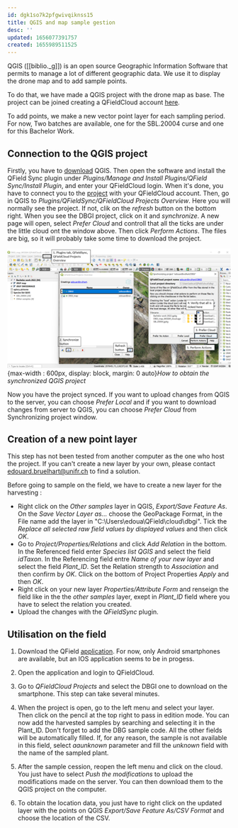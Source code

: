 ```yaml
---
id: dgk1so7k2pfgwivqiknss15
title: QGIS and map sample gestion
desc: ''
updated: 1656077391757
created: 1655989511525
---
```


QGIS ([[biblio._g]]) is an open source Geographic Information Software that permits to manage a lot of different geographic data. We use it to display the drone map and to add sample points.

To do that, we have made a QGIS project with the drone map as base. The project can be joined creating a QFieldCloud account [here](https://app.qfield.cloud/accounts/login/).

To add points, we make a new vector point layer for each sampling period. For now, Two batches are available, one for the SBL.20004 curse and one for this Bachelor Work.

## Connection to the QGIS project

Firstly, you have to [download](https://qgis.org/downloads/QGIS-OSGeo4W-3.22.7-1.msi) QGIS. Then open the software and install the QField Sync plugin under *Plugins/Manage and Install Plugins/QField Sync/Install Plugin*, and enter your QFieldCloud login. When it's done, you have to connect you to the [project](https://app.qfield.cloud/a/edouardbrulhart/DBGI/) with your QFieldCloud account. Then, go in QGIS to *Plugins/QFieldSync/QFieldCloud Projects Overview*. Here you will normally see the project. If not, clik on the *refresh* button on the bottom right. When you see the DBGI project, click on it and *synchronize*. A new page will open, select *Prefer Cloud* and controll that all the ticks are under the little cloud ont the window above. Then click *Perform Actions*. The files are big, so it will probably take some time to download the project.

![Build settings orthomosaic](assets/images/QGIS_synchronisation.png){max-width : 600px, display: block, margin: 0 auto}*How to obtain the synchronized QGIS project*

Now you have the project synced. If you want to upload changes from QGIS to the server, you can choose *Prefer Local* and if you want to download changes from server to QGIS, you can choose *Prefer Cloud* from Synchronizing project window.

## Creation of a new point layer 

This step has not been tested from another computer as the one who host the project. If you can't create a new layer by your own, please contact edouard.bruelhart@unifr.ch to find a solution.

Before going to sample on the field, we have to create a new layer for the harvesting :

- Right click on the *Other samples* layer in QGIS, *Export/Save Feature As*. On the *Save Vector Layer as...* choose the GeoPackage Format, in the File name add the layer in "C:\Users\edoua\QField\cloud\dbgi". Tick the *Replace all selected raw field values by displayed values* and then click *OK*.
- Go to *Project/Properties/Relations* and click *Add Relation* in the bottom. In the Referenced field enter *Species list QGIS* and select the field *idTaxon*. In the Referencing field entre *Name of your new layer* and select the field *Plant_ID*. Set the Relation strength to *Association* and then confirm by *OK*. Click on the bottom of Project Properties *Apply* and then *OK*.
- Right click on your new layer *Properties/Attribute Form* and renseign the field like in the the *other samples* layer, exept in *Plant_ID* field where you have to select the relation you created.
- Upload the changes with the *QFieldSync* plugin.

## Utilisation on the field

1) Download the QField [application](https://play.google.com/store/apps/details?id=ch.opengis.qfield). For now, only Android smartphones are available, but an IOS application seems to be in progess.

2) Open the application and login to QFieldCloud.

3) Go to *QFieldCloud Projects* and select the DBGI one to download on the smartphone. This step can take several minutes.

4) When the project is open, go to the left menu and select your layer. Then click on the pencil at the top right to pass in edition mode. You can now add the harvested samples by searching and selecting it in the Plant_ID. Don't forget to add the DBG sample code. All the other fields will be automatically filled. If, for any reason, the sample is not available in this field, select *aaunknown* parameter and fill the *unknown* field with the name of the sampled plant.

5) After the sample cession, reopen the left menu and click on the cloud. You just have to select *Push the modifications* to upload the modifications made on the server. You can then download them to the QGIS project on the computer.

6) To obtain the location data, you just have to right click on the updated layer with the points on QGIS *Export/Save Feature As/CSV Format* and choose the location of the CSV.
